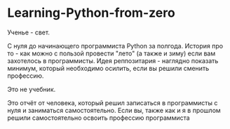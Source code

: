 # Learning-Python-from-zero
Ученье - свет.

С нуля до начинающего программиста Python за полгода.
История про то - как можно с пользой провести "лето" (а также и зиму) если вам захотелось в программисты.
Идея реппозитария - наглядно показать минимум, который необходимо осилить, если вы решили сменить профессию.

Это не учебник.

Это отчёт от человека, который решил записаться в программисты с нуля и заниматься самостоятельно. Если вы, также как и я в прошлом решили самостоятельно освоить профессию программиста 











